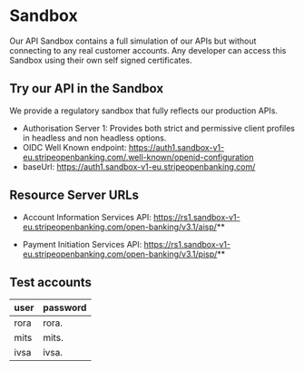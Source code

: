 # Sandbox

Our API Sandbox contains a full simulation of our APIs but without connecting to any real customer accounts. Any developer can access this Sandbox using their own self signed certificates.

## Try our API in the Sandbox

We provide a regulatory sandbox that fully reflects our production APIs.

- Authorisation Server 1: Provides both strict and permissive client profiles in headless and non headless options.
- OIDC Well Known endpoint: https://auth1.sandbox-v1-eu.stripeopenbanking.com/.well-known/openid-configuration
- baseUrl: https://auth1.sandbox-v1-eu.stripeopenbanking.com/

## Resource Server URLs
- Account Information Services API: https://rs1.sandbox-v1-eu.stripeopenbanking.com/open-banking/v3.1/aisp/**

- Payment Initiation Services API: https://rs1.sandbox-v1-eu.stripeopenbanking.com/open-banking/v3.1/pisp/**

## Test accounts

| user | password |
|------|----------|
| rora |	rora.   |
| mits |	mits.   |
| ivsa |	ivsa.   |

